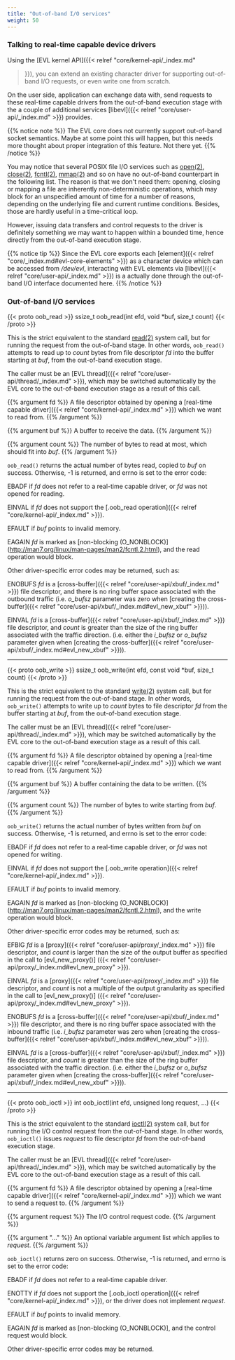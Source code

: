 ```yaml
---
title: "Out-of-band I/O services"
weight: 50
---
```


### Talking to real-time capable device drivers

Using the [EVL kernel API]({{< relref "core/kernel-api/_index.md"
>}}), you can extend an existing character driver for supporting
out-of-band I/O requests, or even write one from scratch.

On the user side, application can exchange data with, send requests to
these real-time capable drivers from the out-of-band execution stage
with the a couple of additional services [libevl]({{< relref
"core/user-api/_index.md" >}}) provides.

{{% notice note %}}
The EVL core does not currently support out-of-band socket
semantics. Maybe at some point this will happen, but this needs more
thought about proper integration of this feature. Not there yet.
{{% /notice %}}

You may notice that several POSIX file I/O services such as
[open(2)](http://man7.org/linux/man-pages/man2/open.2.html),
[close(2)](http://man7.org/linux/man-pages/man2/close.2.html),
[fcntl(2)](http://man7.org/linux/man-pages/man2/fcntl.2.html),
[mmap(2)](http://man7.org/linux/man-pages/man2/mmap.2.html) and so on
have no out-of-band counterpart in the following list. The reason is
that we don't need them: opening, closing or mapping a file are
inherently non-deterministic operations, which may block for an
unspecified amount of time for a number of reasons, depending on the
underlying file and current runtime conditions. Besides, those are
hardly useful in a time-critical loop.

However, issuing data transfers and control requests to the driver is
definitely something we may want to happen within a bounded time,
hence directly from the out-of-band execution stage.

{{% notice tip %}}
Since the EVL core exports each [element]({{< relref
"core/_index.md#evl-core-elements" >}}) as a character device which
can be accessed from _/dev/evl_, interacting with EVL elements via
[libevl]({{< relref "core/user-api/_index.md" >}}) is a actually done
through the out-of-band I/O interface documented here.
{{% /notice %}}

### Out-of-band I/O services

{{< proto oob_read >}}
ssize_t oob_read(int efd, void *buf, size_t count)
{{< /proto >}}

This is the strict equivalent to the standard
[read(2)](http://man7.org/linux/man-pages/man2/read.2.html) system
call, but for running the request from the out-of-band stage. In other
words, `oob_read()` attempts to read up to _count_ bytes from file
descriptor _fd_ into the buffer starting at _buf_, from the
out-of-band execution stage.

The caller must be an [EVL thread]({{< relref
"core/user-api/thread/_index.md" >}}), which may be switched
automatically by the EVL core to the out-of-band execution stage as a
result of this call.

{{% argument fd %}}
A file descriptor obtained by opening a [real-time
capable driver]({{< relref "core/kernel-api/_index.md" >}}) which we
want to read from.
{{% /argument %}}

{{% argument buf %}}
A buffer to receive the data.
{{% /argument %}}

{{% argument count %}}
The number of bytes to read at most, which should fit into _buf_.
{{% /argument %}}

`oob_read()` returns the actual number of bytes read, copied to _buf_
on success. Otherwise, -1 is returned, and errno is set to the error
code:

EBADF	if _fd_ does not refer to a real-time capable driver, or _fd_
	was not opened for reading.

EINVAL  if _fd_ does not support the [.oob_read operation]({{< relref
	"core/kernel-api/_index.md" >}}).

EFAULT	if _buf_ points to invalid memory.

EAGAIN	_fd_ is marked as [non-blocking (O_NONBLOCK)]
	(http://man7.org/linux/man-pages/man2/fcntl.2.html), and the read
	operation would block.

Other driver-specific error codes may be returned, such as:

ENOBUFS _fd_ is a [cross-buffer]({{< relref
	"core/user-api/xbuf/_index.md" >}}) file descriptor, and there
	is no ring buffer space associated with the outbound traffic
	(i.e. _o\_bufsz_ parameter was zero when [creating the
	cross-buffer]({{< relref
	"core/user-api/xbuf/_index.md#evl_new_xbuf" >}})).

EINVAL  _fd_ is a [cross-buffer]({{< relref
	"core/user-api/xbuf/_index.md" >}}) file descriptor, and
	_count_ is greater than the size of the ring buffer associated
	with the traffic direction. (i.e. either the _i\_bufsz_ or
	_o\_bufsz_ parameter given when [creating the
	cross-buffer]({{< relref
	"core/user-api/xbuf/_index.md#evl_new_xbuf" >}})).

---

{{< proto oob_write >}}
ssize_t oob_write(int efd, const void *buf, size_t count)
{{< /proto >}}

This is the strict equivalent to the standard
[write(2)](http://man7.org/linux/man-pages/man2/write.2.html) system
call, but for running the request from the out-of-band stage. In other
words, `oob_write()` attempts to write up to _count_ bytes to file
descriptor _fd_ from the buffer starting at _buf_, from the
out-of-band execution stage.

The caller must be an [EVL thread]({{< relref
"core/user-api/thread/_index.md" >}}), which may be switched
automatically by the EVL core to the out-of-band execution stage as a
result of this call.

{{% argument fd %}}
A file descriptor obtained by opening a [real-time
capable driver]({{< relref "core/kernel-api/_index.md" >}}) which we
want to read from.
{{% /argument %}}

{{% argument buf %}}
A buffer containing the data to be written.
{{% /argument %}}

{{% argument count %}}
The number of bytes to write starting from _buf_.
{{% /argument %}}

`oob_write()` returns the actual number of bytes written from _buf_ on
success. Otherwise, -1 is returned, and errno is set to the error
code:

EBADF	if _fd_ does not refer to a real-time capable driver, or _fd_ was
	not opened for writing.

EINVAL  if _fd_ does not support the [.oob_write operation]({{< relref
	"core/kernel-api/_index.md" >}}).

EFAULT	if _buf_ points to invalid memory.

EAGAIN	_fd_ is marked as [non-blocking (O_NONBLOCK)]
	(http://man7.org/linux/man-pages/man2/fcntl.2.html), and the
	write operation would block.

Other driver-specific error codes may be returned, such as:

EFBIG	_fd_ is a [proxy]({{< relref "core/user-api/proxy/_index.md"
	>}}) file descriptor, and _count_ is larger than the size of the
	output buffer as specified in the call to [evl_new_proxy()]
	({{< relref "core/user-api/proxy/_index.md#evl_new_proxy" >}}).

EINVAL	_fd_ is a [proxy]({{< relref "core/user-api/proxy/_index.md"
	>}}) file descriptor, and _count_ is not a multiple of the
	output granularity as specified in the call to [evl_new_proxy()]
	({{< relref "core/user-api/proxy/_index.md#evl_new_proxy" >}}).

ENOBUFS _fd_ is a [cross-buffer]({{< relref
	"core/user-api/xbuf/_index.md" >}}) file descriptor, and there is no
	ring buffer space associated with the inbound traffic (i.e. _i\_bufsz_
	parameter was zero when [creating the cross-buffer]({{< relref
	"core/user-api/xbuf/_index.md#evl_new_xbuf" >}})).

EINVAL  _fd_ is a [cross-buffer]({{< relref
	"core/user-api/xbuf/_index.md" >}}) file descriptor, and
	_count_ is greater than the size of the ring buffer associated
	with the traffic direction. (i.e. either the _i\_bufsz_ or
	_o\_bufsz_ parameter given when [creating the
	cross-buffer]({{< relref
	"core/user-api/xbuf/_index.md#evl_new_xbuf" >}})).

---

{{< proto oob_ioctl >}}
int oob_ioctl(int efd, unsigned long request, ...)
{{< /proto >}}

This is the strict equivalent to the standard
[ioctl(2)](http://man7.org/linux/man-pages/man2/ioctl.2.html) system
call, but for running the I/O control request from the out-of-band
stage. In other words, `oob_ioctl()` issues _request_ to file
descriptor _fd_ from the out-of-band execution stage.

The caller must be an [EVL thread]({{< relref
"core/user-api/thread/_index.md" >}}), which may be switched
automatically by the EVL core to the out-of-band execution stage as a
result of this call.

{{% argument fd %}}
A file descriptor obtained by opening a [real-time
capable driver]({{< relref "core/kernel-api/_index.md" >}}) which we
want to send a request to.
{{% /argument %}}

{{% argument request %}}
The I/O control request code.
{{% /argument %}}

{{% argument "..." %}}
An optional variable argument list which applies to _request_.
{{% /argument %}}

`oob_ioctl()` returns zero on success. Otherwise, -1 is returned, and
errno is set to the error code:

EBADF	if _fd_ does not refer to a real-time capable driver.

ENOTTY  if _fd_ does not support the [.oob_ioctl operation]({{< relref
	"core/kernel-api/_index.md" >}}), or the driver does not
	implement _request_.

EFAULT	if _buf_ points to invalid memory.

EAGAIN	_fd_ is marked as [non-blocking (O_NONBLOCK)], and the control
	request would block.

Other driver-specific error codes may be returned.
